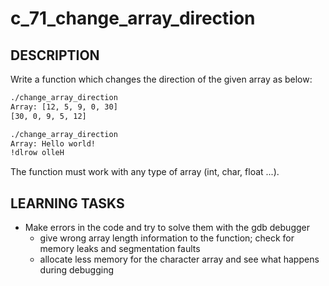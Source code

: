 # c_71_change_array_direction

## DESCRIPTION

Write a function which changes the direction of the given array as below:

```bash
./change_array_direction
Array: [12, 5, 9, 0, 30]
[30, 0, 9, 5, 12]
```

```bash
./change_array_direction
Array: Hello world!
!dlrow olleH
```

The function must work with any type of array (int, char, float ...).

## LEARNING TASKS

- Make errors in the code and try to solve them with the gdb debugger
  - give wrong array length information to the function; check for memory leaks and segmentation faults
  - allocate less memory for the character array and see what happens during debugging
